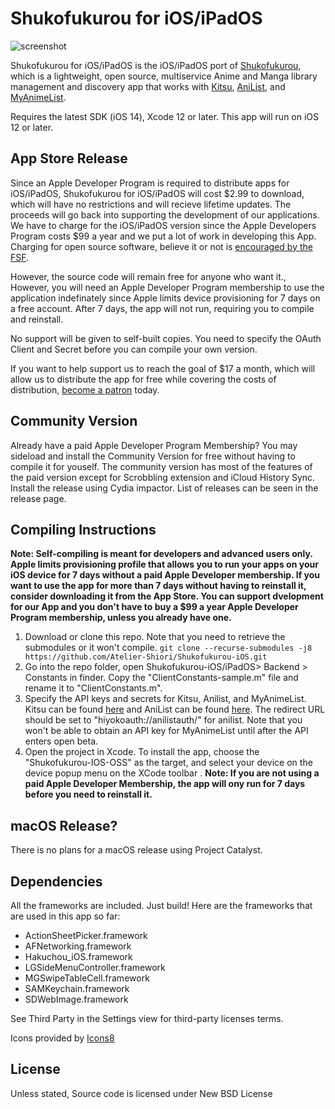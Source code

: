 # Shukofukurou for iOS/iPadOS

![screenshot](https://malupdaterosx.moe/wp-content/uploads/2019/02/iPhone-XSiPad-Pro-13-Landscape-Silver-1024x733.png)

Shukofukurou for iOS/iPadOS is the iOS/iPadOS port of [Shukofukurou](https://github.com/Atelier-Shiori/Shukofukurou), which is a lightweight, open source, multiservice Anime and Manga library management and discovery app that works with [Kitsu](https://kitsu.io/), [AniList](https://anilist.co/), and [MyAnimeList](https://myanimelist.net). 

Requires the latest SDK (iOS 14), Xcode 12 or later. This app will run on iOS 12 or later.

## App Store Release
Since an Apple Developer Program is required to distribute apps for iOS/iPadOS, Shukofukurou for iOS/iPadOS will cost $2.99 to download, which will have no restrictions and will recieve lifetime updates. The proceeds will go back into supporting the development of our applications. We have to charge for the iOS/iPadOS version since the Apple Developers Program costs $99 a year and we put a lot of work in developing this App. Charging for open source software, believe it or not is [encouraged by the FSF](http://www.gnu.org/philosophy/selling.html).

However, the source code will remain free for anyone who want it., However, you will need an Apple Developer Program membership to use the application indefinately since Apple limits device provisioning for 7 days on a free account. After 7 days, the app will not run, requiring you to compile and reinstall.

No support will be given to self-built copies. You need to specify the OAuth Client and Secret before you can compile your own version.

If you want to help support us to reach the goal of $17 a month, which will allow us to distribute the app for free while covering the costs of distribution, [become a patron](https://www.patreon.com/join/malupdaterosx) today.

## Community Version
Already have a paid Apple Developer Program Membership? You may sideload and install the Community Version for free without having to compile it for youself. The community version has most of the features of the paid version except for Scrobbling extension and iCloud History Sync. Install the release using Cydia impactor. List of releases can be seen in the release page.

## Compiling Instructions
**Note: Self-compiling is meant for developers and advanced users only. Apple limits provisioning profile that allows you to run your apps on your iOS device for 7 days without a paid Apple Developer membership. If you want to use the app for more than 7 days without having to reinstall it, consider downloading it from the App Store. You can support dvelopment for our App and you don't have to buy a $99 a year Apple Developer Program membership, unless you already have one.**

1. Download or clone this repo. Note that you need to retrieve the submodules or it won't compile.
```git clone --recurse-submodules -j8 https://github.com/Atelier-Shiori/Shukofukurou-iOS.git```
2. Go into the repo folder, open Shukofukurou-iOS/iPadOS> Backend > Constants in finder. Copy the "ClientConstants-sample.m" file and rename it to "ClientConstants.m".
3. Specify the API keys and secrets for Kitsu, Anilist, and MyAnimeList. Kitsu can be found [here](https://kitsu.docs.apiary.io/#) and AniList can be found [here](https://anilist.co/settings/developer/client/). The redirect URL should be set to "hiyokoauth://anilistauth/" for anilist. Note that you won't be able to obtain an API key for MyAnimeList until after the API enters open beta.
4. Open the project in Xcode. To install the app, choose the "Shukofukurou-IOS-OSS" as the target, and  select your device on the device popup menu on the XCode toolbar . **Note: If you are not using a paid Apple Developer Membership, the app will ony run for 7 days before you need to reinstall it.**

## macOS Release?
There is no plans for a macOS release using Project Catalyst.

## Dependencies
All the frameworks are included. Just build! Here are the frameworks that are used in this app so far:
* ActionSheetPicker.framework
* AFNetworking.framework
* Hakuchou_iOS.framework
* LGSideMenuController.framework
* MGSwipeTableCell.framework
* SAMKeychain.framework
* SDWebImage.framework

See Third Party in the Settings view for third-party licenses terms.

Icons provided by [Icons8](https://icons8.com/)

## License
Unless stated, Source code is licensed under New BSD License
